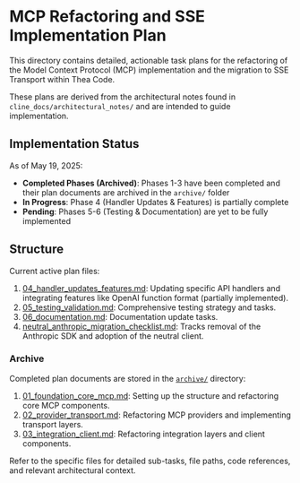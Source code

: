 # MCP Refactoring and SSE Implementation Plan

This directory contains detailed, actionable task plans for the refactoring of the Model Context Protocol (MCP) implementation and the migration to SSE Transport within Thea Code.

These plans are derived from the architectural notes found in `cline_docs/architectural_notes/` and are intended to guide implementation.

## Implementation Status

As of May 19, 2025:

- **Completed Phases (Archived)**: Phases 1-3 have been completed and their plan documents are archived in the `archive/` folder
- **In Progress**: Phase 4 (Handler Updates & Features) is partially complete
- **Pending**: Phases 5-6 (Testing & Documentation) are yet to be fully implemented

## Structure

Current active plan files:

1.  [04_handler_updates_features.md](./04_handler_updates_features.md): Updating specific API handlers and integrating features like OpenAI function format (partially implemented).
2.  [05_testing_validation.md](./05_testing_validation.md): Comprehensive testing strategy and tasks.
3.  [06_documentation.md](./06_documentation.md): Documentation update tasks.
4.  [neutral_anthropic_migration_checklist.md](./neutral_anthropic_migration_checklist.md): Tracks removal of the Anthropic SDK and adoption of the neutral client.

### Archive

Completed plan documents are stored in the [`archive/`](./archive/) directory:

1.  [01_foundation_core_mcp.md](./archive/01_foundation_core_mcp.md): Setting up the structure and refactoring core MCP components.
2.  [02_provider_transport.md](./archive/02_provider_transport.md): Refactoring MCP providers and implementing transport layers.
3.  [03_integration_client.md](./archive/03_integration_client.md): Refactoring integration layers and client components.

Refer to the specific files for detailed sub-tasks, file paths, code references, and relevant architectural context.
